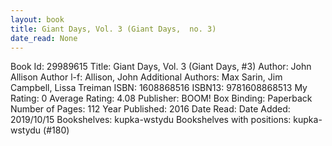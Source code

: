 ```yaml
---
layout: book
title: Giant Days, Vol. 3 (Giant Days,  no. 3)
date_read: None
---
```


Book Id: 29989615
Title: Giant Days, Vol. 3 (Giant Days, #3)
Author: John Allison
Author l-f: Allison, John
Additional Authors: Max Sarin, Jim Campbell, Lissa Treiman
ISBN: 1608868516
ISBN13: 9781608868513
My Rating: 0
Average Rating: 4.08
Publisher: BOOM! Box
Binding: Paperback
Number of Pages: 112
Year Published: 2016
Date Read: 
Date Added: 2019/10/15
Bookshelves: kupka-wstydu
Bookshelves with positions: kupka-wstydu (#180)

